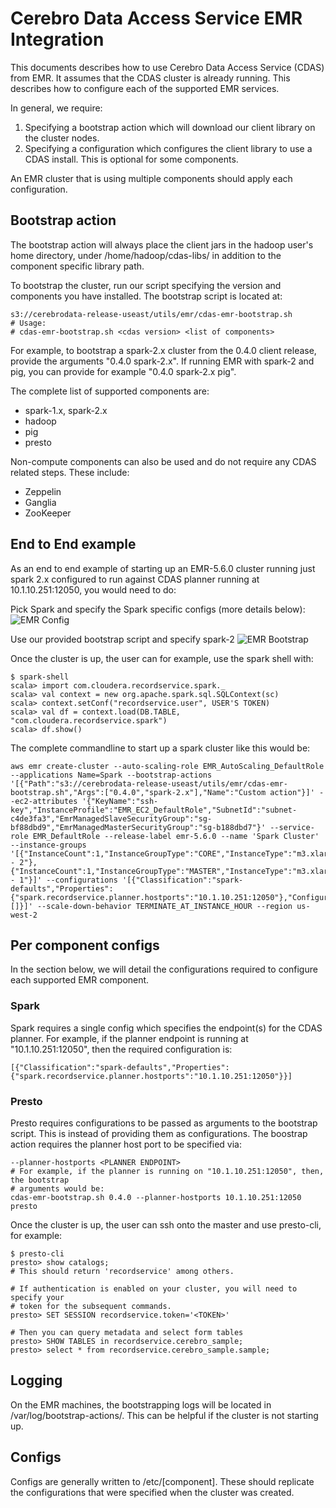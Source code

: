 # Cerebro Data Access Service EMR Integration
This documents describes how to use Cerebro Data Access Service (CDAS) from EMR. It
assumes that the CDAS cluster is already running. This describes how to configure each
of the supported EMR services.

In general, we require:
  1. Specifying a bootstrap action which will download our client library on the cluster
     nodes.
  2. Specifying a configuration which configures the client library to use a CDAS install.
     This is optional for some components.

An EMR cluster that is using multiple components should apply each configuration.

## Bootstrap action
The bootstrap action will always place the client jars in the hadoop user's home directory,
under /home/hadoop/cdas-libs/ in addition to the component specific library path.

To bootstrap the cluster, run our script specifying the version and components you have
installed. The bootstrap script is located at:
```
s3://cerebrodata-release-useast/utils/emr/cdas-emr-bootstrap.sh
# Usage:
# cdas-emr-bootstrap.sh <cdas version> <list of components>
```

For example, to bootstrap a spark-2.x cluster from the 0.4.0 client release, provide
the arguments "0.4.0 spark-2.x". If running EMR with spark-2 and pig, you can provide
for example "0.4.0 spark-2.x pig".

The complete list of supported components are:
  - spark-1.x, spark-2.x
  - hadoop
  - pig
  - presto

Non-compute components can also be used and do not require any CDAS related steps.
These include:
  - Zeppelin
  - Ganglia
  - ZooKeeper

## End to End example
As an end to end example of starting up an EMR-5.6.0 cluster running just spark 2.x
configured to run against CDAS planner running at 10.1.10.251:12050, you would need
to do:

Pick Spark and specify the Spark specific configs (more details below):
![EMR Config](https://s3.amazonaws.com/cerebro-data-docs/images/EMRConfig.png)

Use our provided bootstrap script and specify spark-2
![EMR Bootstrap](https://s3.amazonaws.com/cerebro-data-docs/images/EMRBootstrap.png)

Once the cluster is up, the user can for example, use the spark shell with:
```
$ spark-shell
scala> import com.cloudera.recordservice.spark._
scala> val context = new org.apache.spark.sql.SQLContext(sc)
scala> context.setConf("recordservice.user", USER'S TOKEN)
scala> val df = context.load(DB.TABLE, "com.cloudera.recordservice.spark")
scala> df.show()
```

The complete commandline to start up a spark cluster like this would be:
```
aws emr create-cluster --auto-scaling-role EMR_AutoScaling_DefaultRole --applications Name=Spark --bootstrap-actions '[{"Path":"s3://cerebrodata-release-useast/utils/emr/cdas-emr-bootstrap.sh","Args":["0.4.0","spark-2.x"],"Name":"Custom action"}]' --ec2-attributes '{"KeyName":"ssh-key","InstanceProfile":"EMR_EC2_DefaultRole","SubnetId":"subnet-c4de3fa3","EmrManagedSlaveSecurityGroup":"sg-bf88dbd9","EmrManagedMasterSecurityGroup":"sg-b188dbd7"}' --service-role EMR_DefaultRole --release-label emr-5.6.0 --name 'Spark Cluster' --instance-groups '[{"InstanceCount":1,"InstanceGroupType":"CORE","InstanceType":"m3.xlarge","Name":"Core - 2"},{"InstanceCount":1,"InstanceGroupType":"MASTER","InstanceType":"m3.xlarge","Name":"Master - 1"}]' --configurations '[{"Classification":"spark-defaults","Properties":{"spark.recordservice.planner.hostports":"10.1.10.251:12050"},"Configurations":[]}]' --scale-down-behavior TERMINATE_AT_INSTANCE_HOUR --region us-west-2
```

## Per component configs
In the section below, we will detail the configurations required to configure
each supported EMR component.

### Spark
Spark requires a single config which specifies the endpoint(s) for the CDAS planner.
For example, if the planner endpoint is running at "10.1.10.251:12050", then the
required configuration is:

```
[{"Classification":"spark-defaults","Properties":{"spark.recordservice.planner.hostports":"10.1.10.251:12050"}}]
```

### Presto
Presto requires configurations to be passed as arguments to the bootstrap script. This
is instead of providing them as configurations. The boostrap action requires the planner
host port to be specified via:
```
--planner-hostports <PLANNER ENDPOINT>
# For example, if the planner is running on "10.1.10.251:12050", then, the bootstrap
# arguments would be:
cdas-emr-bootstrap.sh 0.4.0 --planner-hostports 10.1.10.251:12050 presto
```

Once the cluster is up, the user can ssh onto the master and use presto-cli, for example:
```
$ presto-cli
presto> show catalogs;
# This should return 'recordservice' among others.

# If authentication is enabled on your cluster, you will need to specify your
# token for the subsequent commands.
presto> SET SESSION recordservice.token='<TOKEN>'

# Then you can query metadata and select form tables
presto> SHOW TABLES in recordservice.cerebro_sample;
presto> select * from recordservice.cerebro_sample.sample;
```

## Logging
On the EMR machines, the bootstrapping logs will be located in /var/log/bootstrap-actions/.
This can be helpful if the cluster is not starting up.

## Configs
Configs are generally written to /etc/[component]. These should replicate the
configurations that were specified when the cluster was created.
